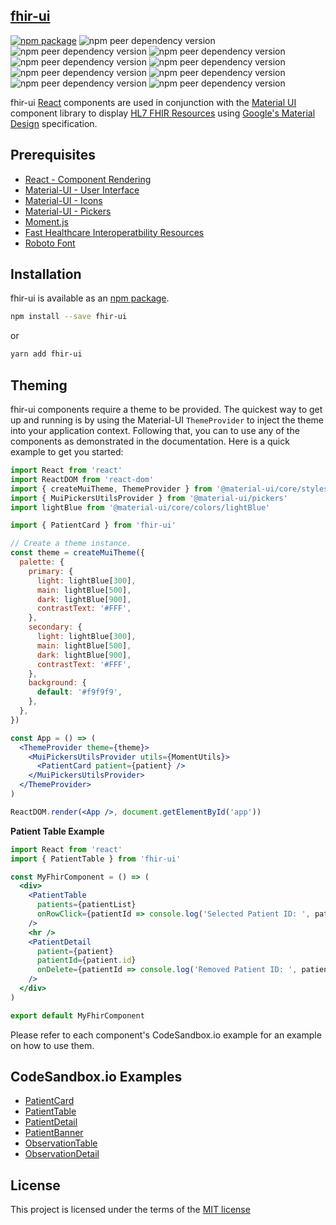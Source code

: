 ## [fhir-ui](https://healthintellect.com)

[![npm package](https://img.shields.io/npm/v/fhir-ui?style=flat-square)](https://www.npmjs.org/package/fhir-ui)
![npm peer dependency version](https://img.shields.io/npm/dependency-version/fhir-ui/peer/react?style=flat-square)
![npm peer dependency version](https://img.shields.io/npm/dependency-version/fhir-ui/peer/react-dom?style=flat-square)
![npm peer dependency version](https://img.shields.io/npm/dependency-version/fhir-ui/peer/@material-ui/core?style=flat-square)
![npm peer dependency version](https://img.shields.io/npm/dependency-version/fhir-ui/peer/@material-ui/pickers?style=flat-square)
![npm peer dependency version](https://img.shields.io/npm/dependency-version/fhir-ui/peer/@material-ui/icons?style=flat-square)
![npm peer dependency version](https://img.shields.io/npm/dependency-version/fhir-ui/peer/moment?style=flat-square)
![npm peer dependency version](https://img.shields.io/npm/dependency-version/fhir-ui/peer/@date-io/core?style=flat-square)
![npm peer dependency version](https://img.shields.io/npm/dependency-version/fhir-ui/peer/@date-io/moment?style=flat-square)
![npm peer dependency version](https://img.shields.io/npm/dependency-version/fhir-ui/peer/clsx?style=flat-square)

fhir-ui [React](http://facebook.github.io/react/) components are used in conjunction with the [Material UI](http://www.material-ui.com/) component library to display [HL7 FHIR Resources](https://www.hl7.org/fhir/resourcelist.html) using [Google's Material Design](https://www.google.com/design/spec/material-design/introduction.html) specification.

## Prerequisites

- [React - Component Rendering](http://facebook.github.io/react/)
- [Material-UI - User Interface](http://material-ui.com/#/get-started/prerequisites)
- [Material-UI - Icons](https://material-ui.com/components/material-icons/)
- [Material-UI - Pickers](https://material-ui.com/components/pickers/)
- [Moment.js](https://momentjs.com/)
- [Fast Healthcare Interoperatbility Resources](https://www.hl7.org/fhir/resourcelist.html)
- [Roboto Font](http://www.google.com/fonts#UsePlace:use/Collection:Roboto:400,300,500)

## Installation

fhir-ui is available as an [npm package](https://www.npmjs.org/package/fhir-ui).

```sh
npm install --save fhir-ui
```

or

```sh
yarn add fhir-ui
```

## Theming

fhir-ui components require a theme to be provided. The quickest way to get up and running is by using the Material-UI `ThemeProvider` to inject the theme into your application context. Following that, you can to use any of the components as demonstrated in the documentation. Here is a quick example to get you started:

```jsx
import React from 'react'
import ReactDOM from 'react-dom'
import { createMuiTheme, ThemeProvider } from '@material-ui/core/styles'
import { MuiPickersUtilsProvider } from '@material-ui/pickers'
import lightBlue from '@material-ui/core/colors/lightBlue'

import { PatientCard } from 'fhir-ui'

// Create a theme instance.
const theme = createMuiTheme({
  palette: {
    primary: {
      light: lightBlue[300],
      main: lightBlue[500],
      dark: lightBlue[900],
      contrastText: '#FFF',
    },
    secondary: {
      light: lightBlue[300],
      main: lightBlue[500],
      dark: lightBlue[900],
      contrastText: '#FFF',
    },
    background: {
      default: '#f9f9f9',
    },
  },
})

const App = () => (
  <ThemeProvider theme={theme}>
    <MuiPickersUtilsProvider utils={MomentUtils}>
      <PatientCard patient={patient} />
    </MuiPickersUtilsProvider>
  </ThemeProvider>
)

ReactDOM.render(<App />, document.getElementById('app'))
```

**Patient Table Example**

```jsx
import React from 'react'
import { PatientTable } from 'fhir-ui'

const MyFhirComponent = () => (
  <div>
    <PatientTable
      patients={patientList}
      onRowClick={patientId => console.log('Selected Patient ID: ', patientId)}
    />
    <hr />
    <PatientDetail
      patient={patient}
      patientId={patient.id}
      onDelete={patientId => console.log('Removed Patient ID: ', patientId)}
    />
  </div>
)

export default MyFhirComponent
```

Please refer to each component's CodeSandbox.io example for an example on how to use them.

## CodeSandbox.io Examples

- [PatientCard](https://codesandbox.io/s/fhir-ui-patient-card-demo-jzyi3)
- [PatientTable](https://codesandbox.io/s/fhir-ui-patient-table-demo-f2gkg)
- [PatientDetail](https://codesandbox.io/s/fhir-ui-patient-detail-demo-cuz95)
- [PatientBanner](https://codesandbox.io/s/fhir-ui-patient-banner-demo-dn88y)
- [ObservationTable](https://codesandbox.io/s/fhir-ui-observation-table-demo-86150)
- [ObservationDetail](https://codesandbox.io/s/fhir-ui-observation-detail-demo-5584s)

## License

This project is licensed under the terms of the
[MIT license](https://github.com/healthintellect/fhir-ui/blob/master/LICENSE)
